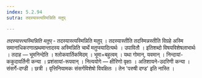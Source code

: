 ```yaml
---
index: 5.2.94
sutra: तदस्यास्त्यस्मिन्निति मतुप्

---
```

_तदस्यास्त्यस्मिन्निति मतुप्_ - तदस्यास्त्यस्मिन्निति मतुप् । तदस्यास्तीति तदस्मिन्नस्तीति विग्रहे अस्मि समानाधिकरणात्प्रथमान्तादस्य अस्मिन्निति चार्थे मतुप्स्यादित्यर्थः । उपावितौ । इतिशब्दो विषयविशेषलाभार्थः । तदाह — भूमनिन्देति । श्लोकवार्तिकमिदम् । भूमा=बहुत्वम् । यथा गोमान्, यवमान् । निन्दायां-ककुदावर्तिनी कन्या । प्रशंसायां-रूपवान् । नित्ययोगे — क्षीरिणो वृक्षाः । अतिशायने-उदरिणी कन्या । संसर्गे-दण्डी । छत्री । वृत्तिनियामकः संसर्गविशेषो विवक्षितः । तेन 'परुषी दण्ड' इति नास्ति ।